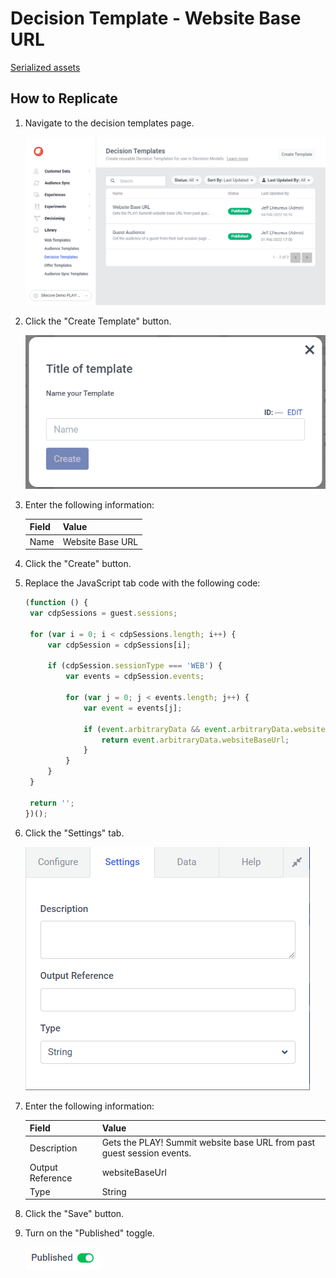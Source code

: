 # Decision Template - Website Base URL

[Serialized assets](/demo/experience/personalize/library/decisionTemplates/Website%20Base%20URL)

## How to Replicate

1. Navigate to the decision templates page.

   ![Decision templates page](/docs/cdp-personalize/library/decisionTemplates/Decision-templates.png)

2. Click the "Create Template" button.

   ![Create template](/docs/cdp-personalize/library/decisionTemplates/Create.png)

3. Enter the following information:

   |Field|Value|
   |-|-|
   |Name|Website Base URL|

4. Click the "Create" button.
5. Replace the JavaScript tab code with the following code:

   ```JavaScript
   (function () {
   	var cdpSessions = guest.sessions;

   	for (var i = 0; i < cdpSessions.length; i++) {
   		var cdpSession = cdpSessions[i];

   		if (cdpSession.sessionType === 'WEB') {
   			var events = cdpSession.events;

   			for (var j = 0; j < events.length; j++) {
   				var event = events[j];

   				if (event.arbitraryData && event.arbitraryData.websiteBaseUrl) {
   					return event.arbitraryData.websiteBaseUrl;
   				}
   			}
   		}
   	}

   	return '';
   })();
   ```

6. Click the "Settings" tab.

   ![Settings](/docs/cdp-personalize/library/decisionTemplates/Settings-tab.png)

7. Enter the following information:

   |Field|Value|
   |-|-|
   |Description|Gets the PLAY! Summit website base URL from past guest session events.|
   |Output Reference|websiteBaseUrl|
   |Type|String|

8. Click the "Save" button.
9. Turn on the "Published" toggle.

   ![Published](/docs/cdp-personalize/library/decisionTemplates/Published.png)

